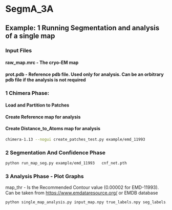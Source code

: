 # SegmA_3A

## Example: 1 Running Segmentation and analysis of a single  map 
### Input Files
#### raw_map.mrc - The cryo-EM map
#### prot.pdb - Reference pdb file. Used only for analysis. Can be an orbitrary pdb file if the analysis is not required

### 1  Chimera Phase:
#### Load and Partition to Patches
#### Create Reference map for analysis
#### Create Distance_to_Atoms map for analysis


```bash
chimera-1.13 --nogui create_patches_test.py example/emd_11993
```

### 2 Segmentation And Confidence Phase 
```bash
python run_map_seg.py example/emd_11993   cnf_net.pth
```
### 3 Analysis Phase - Plot Graphs 
map_thr - Is the Recommended Contour value (0.00002 for EMD-11993). Can be taken from https://www.emdataresource.org/ or EMDB database

```bash
python single_map_analysis.py input_map.npy true_labels.npy seg_labels.npy map_thr cnf_labels.npy dist_to_atoms.npy example/emd_11993/plots
```
